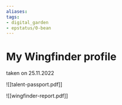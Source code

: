 ```yaml
---
aliases: 
tags: 
- digital_garden
- epstatus/0-bean
---
```

# My Wingfinder profile
taken on 25.11.2022

![[talent-passport.pdf]]

![[wingfinder-report.pdf]]